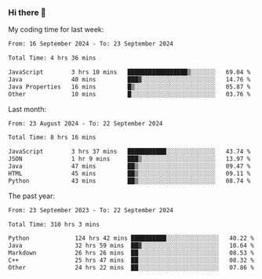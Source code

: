 ### Hi there 👋

My coding time for last week:

<!--START_SECTION:week-->

```txt
From: 16 September 2024 - To: 23 September 2024

Total Time: 4 hrs 36 mins

JavaScript        3 hrs 10 mins   █████████████████▒░░░░░░░   69.04 %
Java              40 mins         ███▓░░░░░░░░░░░░░░░░░░░░░   14.76 %
Java Properties   16 mins         █▒░░░░░░░░░░░░░░░░░░░░░░░   05.87 %
Other             10 mins         █░░░░░░░░░░░░░░░░░░░░░░░░   03.76 %
```

<!--END_SECTION:week-->

Last month:

<!--START_SECTION:month-->

```txt
From: 23 August 2024 - To: 22 September 2024

Total Time: 8 hrs 16 mins

JavaScript        3 hrs 37 mins   ███████████░░░░░░░░░░░░░░   43.74 %
JSON              1 hr 9 mins     ███▒░░░░░░░░░░░░░░░░░░░░░   13.97 %
Java              47 mins         ██▒░░░░░░░░░░░░░░░░░░░░░░   09.47 %
HTML              45 mins         ██▒░░░░░░░░░░░░░░░░░░░░░░   09.11 %
Python            43 mins         ██▒░░░░░░░░░░░░░░░░░░░░░░   08.74 %
```

<!--END_SECTION:month-->

The past year:

<!--START_SECTION:year-->

```txt
From: 23 September 2023 - To: 22 September 2024

Total Time: 310 hrs 3 mins

Python             124 hrs 42 mins ██████████░░░░░░░░░░░░░░░   40.22 %
Java               32 hrs 59 mins  ██▓░░░░░░░░░░░░░░░░░░░░░░   10.64 %
Markdown           26 hrs 26 mins  ██░░░░░░░░░░░░░░░░░░░░░░░   08.53 %
C++                25 hrs 47 mins  ██░░░░░░░░░░░░░░░░░░░░░░░   08.32 %
Other              24 hrs 22 mins  ██░░░░░░░░░░░░░░░░░░░░░░░   07.86 %
```

<!--END_SECTION:year-->
